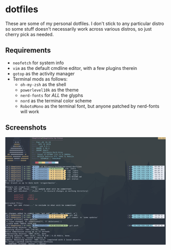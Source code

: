 # dotfiles

These are some of my personal dotfiles. I don't stick to any particular distro so some stuff doesn't necessarily work across various distros, so just cherry pick as needed.

## Requirements
- `neofetch`  for system info
- `vim` as the default cmdline editor, with a few plugins therein
- `gotop` as the activity manager
- Terminal mods as follows:
  - `oh-my-zsh` as the shell
  - `powerlevel10k` as the theme
  - `nerd-fonts` for *ALL* the glyphs
  - `nord` as the terminal color scheme
  - `RobotoMono` as the terminal font, but anyone patched by nerd-fonts will work

## Screenshots
![alt text](https://raw.githubusercontent.com/SurrealTiggi/dotfiles/master/term.png)
